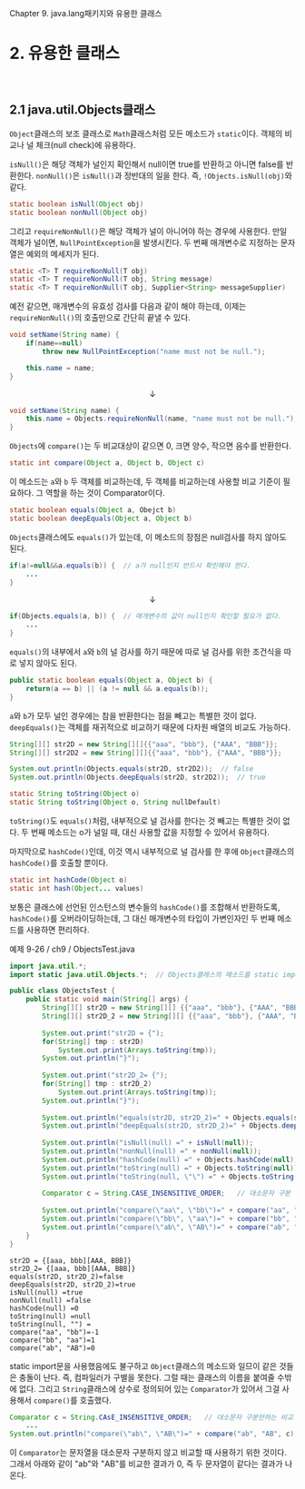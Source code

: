 Chapter 9. java.lang패키지와 유용한 클래스

# 2. 유용한 클래스

</br>

## 2.1 java.util.Objects클래스

`Object`클래스의 보조 클래스로 `Math`클래스처럼 모든 메소드가 `static`이다. 객체의 비교나 널 체크(null check)에 유용하다.

`isNull()`은 해당 객체가 널인지 확인해서 null이면 true를 반환하고 아니면 false를 반환한다. `nonNull()`은 `isNull()`과 정반대의 일을 한다. 즉, `!Objects.isNull(obj)`와 같다.

``` java
static boolean isNull(Object obj)
static boolean nonNull(Object obj)
```

그리고 `requireNonNull()`은 해당 객체가 널이 아니어야 하는 경우에 사용한다. 만일 객체가 널이면, `NullPointException`을 발생시킨다. 두 번째 매개변수로 지정하는 문자열은 예외의 메세지가 된다.

``` java
static <T> T requireNonNull(T obj)
static <T> T requireNonNull(T obj, String message)
static <T> T requireNonNull(T obj, Supplier<String> messageSupplier)
```

예전 같으면, 매개변수의 유효성 검사를 다음과 같이 해야 하는데, 이제는 `requireNonNull()`의 호출만으로 간단히 끝낼 수 있다.

``` java
void setName(String name) {
    if(name==null)
        throw new NullPointException("name must not be null.");

    this.name = name;
}
```

<center>↓</center>

``` java
void setName(String name) {
    this.name = Objects.requireNonNull(name, "name must not be null.");
}
```

`Objects`에 `compare()`는 두 비교대상이 같으면 0, 크면 양수, 작으면 음수를 반환한다.

``` java
static int compare(Object a, Object b, Object c)
```

이 메소드는 `a`와 `b` 두 객체를 비교하는데, 두 객체를 비교하는데 사용할 비교 기준이 필요하다. 그 역할을 하는 것이 Comparator이다.

``` java
static boolean equals(Object a, Obejct b)
static boolean deepEquals(Object a, Object b)
```

`Objects`클래스에도 `equals()`가 있는데, 이 메소드의 장점은 null검사를 하지 않아도 된다.

``` java
if(a!=null&&a.equals(b)) {  // a가 null인지 반드시 확인해야 한다.
    ...
}
```

<center>↓</center>

``` java
if(Objects.equals(a, b)) {  // 매개변수의 값이 null인지 확인할 필요가 없다.
    ...
}
```

`equals()`의 내부에서 `a`와 `b`의 널 검사를 하기 때문에 따로 널 검사를 위한 조건식을 따로 넣지 않아도 된다.

``` java
public static boolean equals(Object a, Object b) {
    return(a == b) || (a != null && a.equals(b));
}
```

`a`와 `b`가 모두 널인 경우에는 참을 반환한다는 점을 빼고는 특별한 것이 없다. `deepEquals()`는 객체를 재귀적으로 비교하기 때문에 다차원 배열의 비교도 가능하다.

``` java
String[][] str2D = new String[][]{{"aaa", "bbb"}, {"AAA", "BBB"}};
String[][] str2D2 = new String[][]{{"aaa", "bbb"}, {"AAA", "BBB"}};

System.out.println(Objects.equals(str2D, str2D2));  // false
System.out.println(Objects.deepEquals(str2D, str2D2));  // true
```

``` java
static String toString(Object o)
static String toString(Object o, String nullDefault)
```

`toString()`도 `equals()`처럼, 내부적으로 널 검사를 한다는 것 빼고는 특별한 것이 없다. 두 번째 메소드는 o가 널일 때, 대신 사용할 값을 지정할 수 있어서 유용하다.

마지막으로 `hashCode()`인데, 이것 역시 내부적으로 널 검사를 한 후에 `Object`클래스의 `hashCode()`를 호출할 뿐이다.

``` java
static int hashCode(Object o)
static int hash(Object... values)
```

보통은 클래스에 선언된 인스턴스의 변수들의 `hashCode()`를 조합해서 반환하도록, `hashCode()`를 오버라이딩하는데, 그 대신 매개변수의 타입이 가변인자인 두 번째 메소드를 사용하면 편리하다.

예제 9-26 / ch9 / ObjectsTest.java

``` java
import java.util.*;
import static java.util.Objects.*;	// Objects클래스의 메소드를 static import

public class ObjectsTest {
	public static void main(String[] args) {
		String[][] str2D = new String[][] {{"aaa", "bbb"}, {"AAA", "BBB"}};
		String[][] str2D_2 = new String[][] {{"aaa", "bbb"}, {"AAA", "BBB"}};
		
		System.out.print("str2D = {");
		for(String[] tmp : str2D)
			System.out.print(Arrays.toString(tmp));
		System.out.println("}");
		
		System.out.print("str2D_2= {");
		for(String[] tmp : str2D_2)
			System.out.print(Arrays.toString(tmp));
		System.out.println("}");
		
		System.out.println("equals(str2D, str2D_2)=" + Objects.equals(str2D, str2D_2));
		System.out.println("deepEquals(str2D, str2D_2)=" + Objects.deepEquals(str2D, str2D_2));
		
		System.out.println("isNull(null) =" + isNull(null));
		System.out.println("nonNull(null) =" + nonNull(null));
		System.out.println("hashCode(null) =" + Objects.hashCode(null));
		System.out.println("toString(null) =" + Objects.toString(null));
		System.out.println("toString(null, \"\") =" + Objects.toString(null, ""));
		
		Comparator c = String.CASE_INSENSITIVE_ORDER;	// 대소문자 구분 안하는 비교
		
		System.out.println("compare(\"aa\", \"bb\")=" + compare("aa", "bb", c));
		System.out.println("compare(\"bb\", \"aa\")=" + compare("bb", "aa", c));
		System.out.println("compare(\"ab\", \"AB\")=" + compare("ab", "AB", c));
	}
}
```

```
str2D = {[aaa, bbb][AAA, BBB]}
str2D_2= {[aaa, bbb][AAA, BBB]}
equals(str2D, str2D_2)=false
deepEquals(str2D, str2D_2)=true
isNull(null) =true
nonNull(null) =false
hashCode(null) =0
toString(null) =null
toString(null, "") =
compare("aa", "bb")=-1
compare("bb", "aa")=1
compare("ab", "AB")=0
```

static import문을 사용했음에도 불구하고 `Object`클래스의 메소드와 일므이 같은 것들은 충돌이 난다. 즉, 컴파일러가 구별을 못한다. 그럴 때는 클래스의 이름을 붙여줄 수밖에 없다. 그리고 `String`클래스에 상수로 정의되어 있는 `Comparator`가 있어서 그걸 사용해서 `compare()`를 호출했다.

``` java
Comparator c = String.CAsE_INSENSITIVE_ORDER;   // 대소문자 구분안하는 비교
    ...
System.out.println("compare(\"ab\", \"AB\")=" + compare("ab", "AB", c));
```

이 `Comparator`는 문자열을 대소문자 구분하지 않고 비교할 때 사용하기 위한 것이다. 그래서 아래와 같이 "ab"와 "AB"를 비교한 결과가 0, 즉 두 문자열이 같다는 결과가 나온다.